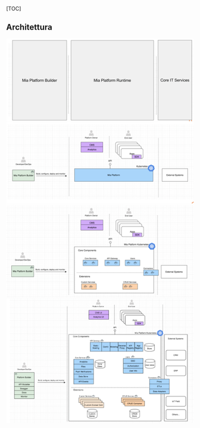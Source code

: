 [TOC]

## Architettura

![Builder e runtime](img/arc1.png)
![Builder e runtime](img/arc2.png)
![Core ed estensioni](img/arc2.1.png)
![Servizi](img/arc3.png)
